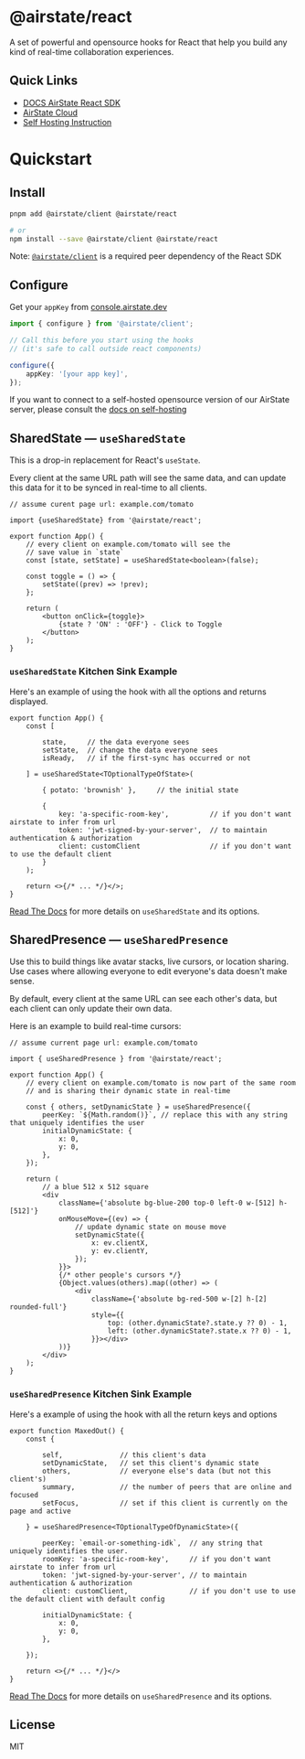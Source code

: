 # @airstate/react

A set of powerful and opensource hooks for React that help you build any kind 
of real-time collaboration experiences.

## Quick Links

- [DOCS AirState React SDK](https://airstate.dev/docs/latest/client/react/intro)
- [AirState Cloud](https://console.airstate.dev/)
- [Self Hosting Instruction](https://airstate.dev/docs/latest/self-hosting)

# Quickstart

## Install

```bash
pnpm add @airstate/client @airstate/react

# or
npm install --save @airstate/client @airstate/react
```

Note: [`@airstate/client`](https://www.npmjs.com/package/@airstate/client) is a required peer dependency of the 
React SDK

## Configure

Get your `appKey` from [console.airstate.dev](https://console.airstate.dev)

```ts
import { configure } from '@airstate/client';

// Call this before you start using the hooks
// (it's safe to call outside react components)

configure({
    appKey: '[your app key]',
});
```

If you want to connect to a self-hosted opensource version of our AirState server,
please consult the [docs on self-hosting](https://airstate.dev/docs/latest/self-host/connect)

## SharedState — `useSharedState`

This is a drop-in replacement for React's `useState`.

Every client at the same URL path will see the
same data, and can update this data for it to be synced in
real-time to all clients.

```tsx
// assume curent page url: example.com/tomato

import {useSharedState} from '@airstate/react';

export function App() {
    // every client on example.com/tomato will see the
    // save value in `state`
    const [state, setState] = useSharedState<boolean>(false);

    const toggle = () => {
        setState((prev) => !prev);
    };

    return (
        <button onClick={toggle}>
            {state ? 'ON' : 'OFF'} - Click to Toggle
        </button>
    );
}
```

### `useSharedState` Kitchen Sink Example

Here's an example of using the hook with all the options and returns
displayed.

```tsx
export function App() {
    const [
        
        state,     // the data everyone sees
        setState,  // change the data everyone sees
        isReady,   // if the first-sync has occurred or not
        
    ] = useSharedState<TOptionalTypeOfState>(

        { potato: 'brownish' },     // the initial state
        
        {
            key: 'a-specific-room-key',          // if you don't want airstate to infer from url
            token: 'jwt-signed-by-your-server',  // to maintain authentication & authorization
            client: customClient                 // if you don't want to use the default client
        }
    );

    return <>{/* ... */}</>;
}
```

[Read The Docs](https://airstate.dev/docs/latest/client/react/shared-state/usage) for more details on `useSharedState` 
and its options.

## SharedPresence — `useSharedPresence`

Use this to build things like avatar stacks, live cursors,
or location sharing. Use cases where allowing everyone to edit everyone's
data doesn't make sense.

By default, every client at the same URL can see each other's data,
but each client can only update their own data.

Here is an example to build real-time cursors:


```tsx
// assume current page url: example.com/tomato

import { useSharedPresence } from '@airstate/react';

export function App() {
    // every client on example.com/tomato is now part of the same room
    // and is sharing their dynamic state in real-time
    
    const { others, setDynamicState } = useSharedPresence({
        peerKey: `${Math.random()}`, // replace this with any string that uniquely identifies the user
        initialDynamicState: {
            x: 0,
            y: 0,
        },
    });

    return (
        // a blue 512 x 512 square
        <div
            className={'absolute bg-blue-200 top-0 left-0 w-[512] h-[512]'}
            onMouseMove={(ev) => {
                // update dynamic state on mouse move
                setDynamicState({
                    x: ev.clientX,
                    y: ev.clientY,
                });
            }}>
            {/* other people's cursors */}
            {Object.values(others).map((other) => (
                <div
                    className={'absolute bg-red-500 w-[2] h-[2] rounded-full'}
                    style={{
                        top: (other.dynamicState?.state.y ?? 0) - 1,
                        left: (other.dynamicState?.state.x ?? 0) - 1,
                    }}></div>
            ))}
        </div>
    );
}
```

### `useSharedPresence` Kitchen Sink Example
Here's a example of using the hook with all the return keys and options

```tsx
export function MaxedOut() {
    const {
        
        self,              // this client's data
        setDynamicState,   // set this client's dynamic state
        others,            // everyone else's data (but not this client's)
        summary,           // the number of peers that are online and focused
        setFocus,          // set if this client is currently on the page and active
    
    } = useSharedPresence<TOptionalTypeOfDynamicState>({
        
        peerKey: `email-or-something-idk`,  // any string that uniquely identifies the user.
        roomKey: 'a-specific-room-key',     // if you don't want airstate to infer from url
        token: 'jwt-signed-by-your-server', // to maintain authentication & authorization
        client: customClient,               // if you don't use to use the default client with default config
       
        initialDynamicState: {
            x: 0,
            y: 0,
        },
        
    });

    return <>{/* ... */}</>
}
```

[Read The Docs](https://airstate.dev/docs/latest/client/react/shared-presence/usage) for more details on `useSharedPresence`
and its options.

## License

MIT
